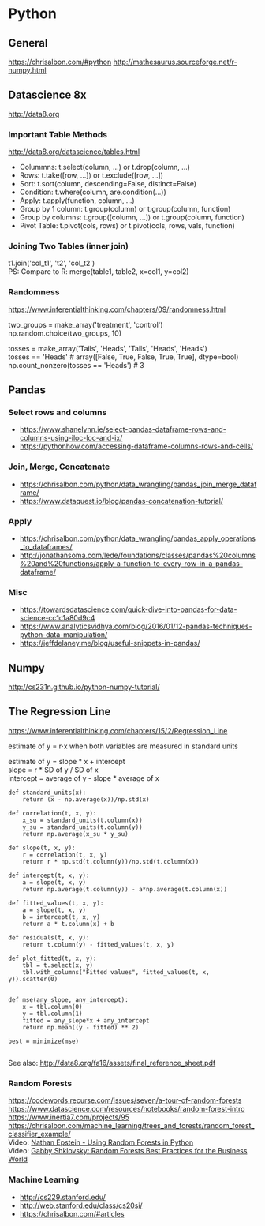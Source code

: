 # Python 

## General
https://chrisalbon.com/#python
http://mathesaurus.sourceforge.net/r-numpy.html

## Datascience 8x
http://data8.org        

### Important Table Methods
http://data8.org/datascience/tables.html          
             
- Colummns: t.select(column, ...) or t.drop(column, ...)
- Rows: t.take([row, ...]) or t.exclude([row, ...])
- Sort: t.sort(column, descending=False, distinct=False)
- Condition: t.where(column, are.condition(...))
- Apply: t.apply(function, column, ...)
- Group by 1 column: t.group(column) or t.group(column, function)
- Group by columns: t.group([column, ...]) or t.group(column, function)
- Pivot Table: t.pivot(cols, rows) or t.pivot(cols, rows, vals, function)

### Joining Two Tables (inner join)      
t1.join('col_t1', 't2', 'col_t2')       
PS: Compare to R: merge(table1, table2, x=col1, y=col2)     


### Randomness
https://www.inferentialthinking.com/chapters/09/randomness.html

two_groups = make_array('treatment', 'control')     
np.random.choice(two_groups, 10)    

tosses = make_array('Tails', 'Heads', 'Tails', 'Heads', 'Heads')     
tosses == 'Heads' # array([False,  True, False,  True,  True], dtype=bool)      
np.count_nonzero(tosses == 'Heads') # 3     


## Pandas

### Select rows and columns
- https://www.shanelynn.ie/select-pandas-dataframe-rows-and-columns-using-iloc-loc-and-ix/
- https://pythonhow.com/accessing-dataframe-columns-rows-and-cells/
     
### Join, Merge, Concatenate  
- https://chrisalbon.com/python/data_wrangling/pandas_join_merge_dataframe/
- https://www.dataquest.io/blog/pandas-concatenation-tutorial/

### Apply 
- https://chrisalbon.com/python/data_wrangling/pandas_apply_operations_to_dataframes/
- http://jonathansoma.com/lede/foundations/classes/pandas%20columns%20and%20functions/apply-a-function-to-every-row-in-a-pandas-dataframe/

### Misc
- https://towardsdatascience.com/quick-dive-into-pandas-for-data-science-cc1c1a80d9c4
- https://www.analyticsvidhya.com/blog/2016/01/12-pandas-techniques-python-data-manipulation/
- https://jeffdelaney.me/blog/useful-snippets-in-pandas/

## Numpy
http://cs231n.github.io/python-numpy-tutorial/


## The Regression Line
https://www.inferentialthinking.com/chapters/15/2/Regression_Line           
         
estimate of y = r⋅x   when both variables are measured in standard units        
            
estimate of y = slope * x + intercept              
slope = r * SD of y / SD of x                
intercept = average of y - slope * average of x          
       
```
def standard_units(x):
    return (x - np.average(x))/np.std(x)

def correlation(t, x, y):
    x_su = standard_units(t.column(x))
    y_su = standard_units(t.column(y))
    return np.average(x_su * y_su)

def slope(t, x, y):
    r = correlation(t, x, y)
    return r * np.std(t.column(y))/np.std(t.column(x))

def intercept(t, x, y):
    a = slope(t, x, y)
    return np.average(t.column(y)) - a*np.average(t.column(x))

def fitted_values(t, x, y):
    a = slope(t, x, y)
    b = intercept(t, x, y)
    return a * t.column(x) + b

def residuals(t, x, y):
    return t.column(y) - fitted_values(t, x, y)

def plot_fitted(t, x, y):
    tbl = t.select(x, y)
    tbl.with_columns("Fitted values", fitted_values(t, x, y)).scatter(0)


def mse(any_slope, any_intercept):
    x = tbl.column(0)
    y = tbl.column(1)
    fitted = any_slope*x + any_intercept
    return np.mean((y - fitted) ** 2)

best = minimize(mse)


```
See also: http://data8.org/fa16/assets/final_reference_sheet.pdf



### Random Forests
https://codewords.recurse.com/issues/seven/a-tour-of-random-forests 
https://www.datascience.com/resources/notebooks/random-forest-intro
https://www.inertia7.com/projects/95
https://chrisalbon.com/machine_learning/trees_and_forests/random_forest_classifier_example/            
Video: [Nathan Epstein - Using Random Forests in Python](https://www.youtube.com/watch?v=6O4kASc-SDE)        
Video: [Gabby Shklovsky: Random Forests Best Practices for the Business World](https://www.youtube.com/watch?v=E7VLE-U07x0)        


### Machine Learning
- http://cs229.stanford.edu/      
- http://web.stanford.edu/class/cs20si/        
- https://chrisalbon.com/#articles      




